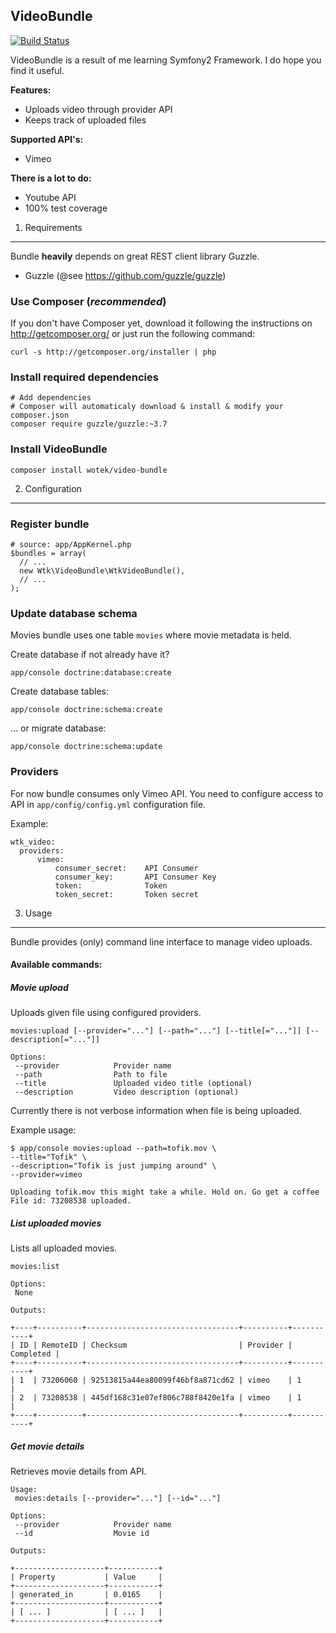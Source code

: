 VideoBundle
----------------------------------

[![Build Status](https://travis-ci.org/wotek/VideoBundle.png?branch=master)](https://travis-ci.org/wotek/VideoBundle)

VideoBundle is a result of me learning Symfony2 Framework.
I do hope you find it useful.

**Features:**

* Uploads video through provider API
* Keeps track of uploaded files

**Supported API's:**

* Vimeo

**There is a lot to do:**

* Youtube API
* 100% test coverage

1) Requirements
----------------------------------

Bundle **heavily** depends on great REST client library Guzzle.

* Guzzle (@see https://github.com/guzzle/guzzle)

### Use Composer (*recommended*)

If you don't have Composer yet, download it following the instructions on
http://getcomposer.org/ or just run the following command:

    curl -s http://getcomposer.org/installer | php

### Install required dependencies

    # Add dependencies
    # Composer will automaticaly download & install & modify your composer.json
    composer require guzzle/guzzle:~3.7

### Install VideoBundle

    composer install wotek/video-bundle

2) Configuration
----------------------------------

### Register bundle

    # source: app/AppKernel.php
    $bundles = array(
      // ...
      new Wtk\VideoBundle\WtkVideoBundle(),
      // ...
    );

### Update database schema

Movies bundle uses one table ``movies`` where movie metadata is held.

Create database if not already have it?

    app/console doctrine:database:create

Create database tables:

    app/console doctrine:schema:create

... or migrate database:

    app/console doctrine:schema:update

### Providers

For now bundle consumes only Vimeo API.
You need to configure access to API in `app/config/config.yml` configuration file.

Example:

    wtk_video:
      providers:
          vimeo:
              consumer_secret:    API Consumer
              consumer_key:       API Consumer Key
              token:              Token
              token_secret:       Token secret

3) Usage
----------------------------------

Bundle provides (only) command line interface to manage video uploads.

#### Available commands:

##### Movie upload

Uploads given file using configured providers.

    movies:upload [--provider="..."] [--path="..."] [--title[="..."]] [--description[="..."]]

    Options:
     --provider            Provider name
     --path                Path to file
     --title               Uploaded video title (optional)
     --description         Video description (optional)

Currently there is not verbose information when file is being uploaded.

Example usage:

    $ app/console movies:upload --path=tofik.mov \
    --title="Tofik" \
    --description="Tofik is just jumping around" \
    --provider=vimeo

    Uploading tofik.mov this might take a while. Hold on. Go get a coffee
    File id: 73208538 uploaded.


##### List uploaded movies

Lists all uploaded movies.

    movies:list

    Options:
     None

    Outputs:

    +----+----------+----------------------------------+----------+-----------+
    | ID | RemoteID | Checksum                         | Provider | Completed |
    +----+----------+----------------------------------+----------+-----------+
    | 1  | 73206060 | 92513815a44ea80099f46bf8a871cd62 | vimeo    | 1         |
    | 2  | 73208538 | 445df168c31e07ef806c788f8420e1fa | vimeo    | 1         |
    +----+----------+----------------------------------+----------+-----------+


##### Get movie details

Retrieves movie details from API.

    Usage:
     movies:details [--provider="..."] [--id="..."]

    Options:
     --provider            Provider name
     --id                  Movie id

    Outputs:

    +--------------------+-----------+
    | Property           | Value     |
    +--------------------+-----------+
    | generated_in       | 0.0165    |
    +--------------------+-----------+
    | [ ... ]            | [ ... ]   |
    +--------------------+-----------+





